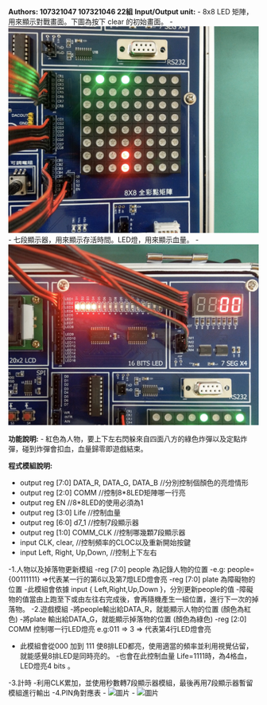 ﻿**Authors: 107321047 107321046 22組**
**Input/Output unit:**
	- 8x8 LED 矩陣，用來顯示對戰畫面。下圖為按下 clear 的初始畫面。
	- ![圖片](/images/img1.jpg)
	- 七段顯示器，用來顯示存活時間。LED燈，用來顯示血量。
	- ![圖片](/images/img2.jpg)


**功能說明:**
	- 紅色為人物，要上下左右閃躲來自四面八方的綠色炸彈以及定點炸彈，碰到炸彈會扣血，血量歸零即遊戲結束。

**程式模組說明:**

  - output reg [7:0] DATA_R, DATA_G, DATA_B  //分別控制個顏色的亮燈情形
  - output reg [2:0] COMM                    //控制8*8LED矩陣哪一行亮
  - output reg EN                            //8*8LED的使用必須為1
  - output reg [3:0] Life                    //控制血量
  - output reg [6:0] d7_1                    //控制7段顯示器
  - output reg [1:0] COMM_CLK                //控制哪幾顆7段顯示器
  - input CLK, clear,                        //控制頻率的CLOC以及重新開始按鍵
  - input Left, Right, Up,Down,              //控制上下左右

  -1.人物以及掉落物更新模組
  -reg [7:0] people 為記錄人物的位置
  -e.g: people={00111111} =>代表某一行的第6以及第7燈LED燈會亮
  -reg [7:0] plate 為障礙物的位置 
  -此模組會依據 input { Left,Right,Up,Down }，分別更新people的值 
  -障礙物的值當由上跑至下或由左往右完成後，會再隨機產生一組位置，進行下一次的掉    落物。
  -2.遊戲模組
  -將people輸出給DATA_R，就能顯示人物的位置 (顏色為紅色)
  -將plate 輸出給DATA_G，就能顯示掉落物的位置 (顏色為綠色)
  -reg [2:0] COMM 控制哪一行LED燈亮 e.g:011 => 3 => 代表第4行LED燈會亮
  - 此模組會從000 加到 111 使8排LED都亮，使用適當的頻率並利用視覺佔留，就能感覺8排LED是同時亮的。
  -也會在此控制血量 Life=1111時，為4格血，LED燈亮4 bits 。

  -3.計時
-利用CLK累加，並使用秒數轉7段顯示器模組，最後再用7段顯示器暫留模組進行輸出
  -4.PIN角對應表
    - ![圖片](/images/img3.jpg)
    - ![圖片](/images/img4.jpg)





